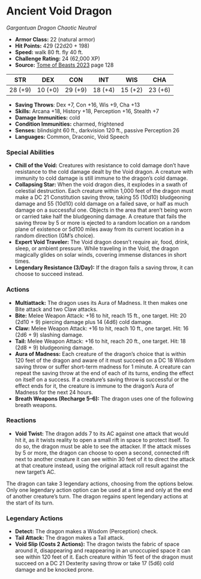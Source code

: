 # Ancient Void Dragon

*Gargantuan* *Dragon* *Chaotic Neutral*

- **Armor Class:** 22 (natural armor)
- **Hit Points:** 429 (22d20 + 198)
- **Speed:** walk 80 ft. fly 40 ft.
- **Challenge Rating:** 24 (62,000 XP)
- **Source:** [Tome of Beasts 2023](https://koboldpress.com/kpstore/product/tome-of-beasts-1-2023-edition/) page 128

| STR | DEX | CON | INT | WIS | CHA |
| --- | --- | --- | --- | --- | --- |
| 28 (+9) | 10 (+0) | 29 (+9) | 18 (+4) | 15 (+2) | 23 (+6) |

- **Saving Throws**: Dex +7, Con +16, Wis +9, Cha +13
- **Skills:** Arcana +18, History +18, Perception +16, Stealth +7
- **Damage Immunities:** cold
- **Condition Immunities:** charmed, frightened
- **Senses:** blindsight 60 ft., darkvision 120 ft., passive Perception 26
- **Languages:** Common, Draconic, Void Speech
### Special Abilities
- **Chill of the Void:** Creatures with resistance to cold damage don’t have resistance to the cold damage dealt by the Void dragon. A creature with immunity to cold damage is still immune to the dragon’s cold damage.
- **Collapsing Star:** When the void dragon dies, it explodes in a swath of celestial destruction. Each creature within 1,000 feet of the dragon must make a DC 21 Constitution saving throw, taking 55 (10d10) bludgeoning damage and 55 (10d10) cold damage on a failed save, or half as much damage on a successful one. Objects in the area that aren’t being worn or carried take half the bludgeoning damage. A creature that fails the saving throw by 5 or more is ejected to a random location on a random plane of existence or 5d100 miles away from its current location in a random direction (GM’s choice).
- **Expert Void Traveler:** The Void dragon doesn’t require air, food, drink, sleep, or ambient pressure. While traveling in the Void, the dragon magically glides on solar winds, covering immense distances in short times.
- **Legendary Resistance (3/Day):** If the dragon fails a saving throw, it can choose to succeed instead.
### Actions
- **Multiattack:** The dragon uses its Aura of Madness. It then makes one Bite attack and two Claw attacks.
- **Bite:** Melee Weapon Attack: +16 to hit, reach 15 ft., one target. Hit: 20 (2d10 + 9) piercing damage plus 14 (4d6) cold damage.
- **Claw:** Melee Weapon Attack: +16 to hit, reach 10 ft., one target. Hit: 16 (2d6 + 9) slashing damage.
- **Tail:** Melee Weapon Attack: +16 to hit, reach 20 ft., one target. Hit: 18 (2d8 + 9) bludgeoning damage.
- **Aura of Madness:** Each creature of the dragon’s choice that is within 120 feet of the dragon and aware of it must succeed on a DC 18 Wisdom saving throw or suffer short-term madness for 1 minute. A creature can repeat the saving throw at the end of each of its turns, ending the effect on itself on a success. If a creature’s saving throw is successful or the effect ends for it, the creature is immune to the dragon’s Aura of Madness for the next 24 hours.
- **Breath Weapons (Recharge 5–6):** The dragon uses one of the following breath weapons.
### Reactions
- **Void Twist:** The dragon adds 7 to its AC against one attack that would hit it, as it twists reality to open a small rift in space to protect itself. To do so, the dragon must be able to see the attacker. If the attack misses by 5 or more, the dragon can choose to open a second, connected rift next to another creature it can see within 30 feet of it to direct the attack at that creature instead, using the original attack roll result against the new target’s AC.

The dragon can take 3 legendary actions, choosing from the options below. Only one legendary action option can be used at a time and only at the end of another creature’s turn. The dragon regains spent legendary actions at the start of its turn.
### Legendary Actions
- **Detect:** The dragon makes a Wisdom (Perception) check.
- **Tail Attack:** The dragon makes a Tail attack.
- **Void Slip (Costs 2 Actions):** The dragon twists the fabric of space around it, disappearing and reappearing in an unoccupied space it can see within 120 feet of it. Each creature within 15 feet of the dragon must succeed on a DC 21 Dexterity saving throw or take 17 (5d6) cold damage and be knocked prone.
